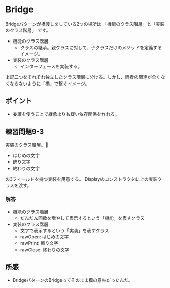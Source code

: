 # Bridge

Bridgeパターンが橋渡しをしている2つの場所は
「機能のクラス階層」と「実装のクラス階層」
です。

* 機能のクラス階層
  * クラスの継承。親クラスに対して、子クラスだけのメソッドを定義するイメージ。
* 実装のクラス階層
  * インターフェースを実装する。

上記二つをそれぞれ独立したクラス階層に分ける。しかし、両者の関連が全くなくならないように「橋」で繋ぐイメージ。

## ポイント

* 委譲を使うことで継承よりも緩い依存関係を作れる。

## 練習問題9-3

実装のクラス階層。🔺

* はじめの文字
* 飾り文字
* 終わりの文字

の3フィールドを持つ実装を用意する。
Displayのコンストラクタに上の実装クラスを渡す。

### 解答

* 機能のクラス階層
  * だんだん回数を増やして表示するという「機能」を表すクラス
* 実装のクラス階層
  * 文字で表示するという「実装」を表すクラス
  * rawOpen: はじめの文字
  * rawPrint: 飾り文字
  * rawClose: 終わりの文字

## 所感

* BridgeパターンのBridgeってそのまま橋の意味だったんだ。

